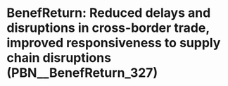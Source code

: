 # BenefReturn: __Reduced delays and disruptions in cross-border trade, improved responsiveness to supply chain disruptions__ (PBN__BenefReturn_327)

